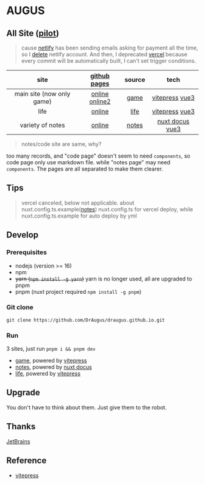 # AUGUS

## All Site ([pilot][pilot])

> cause [netlify][netlify] has been sending emails asking for payment all the time, so I [delete](https://app.netlify.com/user/settings#danger-zone) netlify account. And then, I deprecated [vercel][vercel] because every commit will be automatically built, I can't set trigger conditions.

| site | [github pages][new-repo] | source | tech|
| :--: |:--: |:--: | :--:|
| main site (now only game)|  [online][site0-1] [online2][site0-2] | [game](./game/) | [vitepress][vitepress] [vue3][vue] |
| life | [online][site6-1] | [life](./life/) | [vitepress][vitepress] [vue3][vue] |
| variety of notes | [online][site1-1] | [notes](./notes/) | [nuxt docus][docus] [vue3][vue] |

> notes/code site are same, why?

too many records, and "code page" doesn't seem to need `components`, so code page only use markdown file. while "notes page" may need `components`. The pages are all separated to make them clearer.

## Tips

> vercel canceled, below not applicable.
about nuxt.config.ts.example([notes](./notes/nuxt.config.ts.example))
> nuxt.config.ts for vercel deploy, while nuxt.config.ts.example for auto deploy by yml

## Develop

### Prerequisites

- nodejs (version >= 16)
- npm
- ~~yarn (`npm install -g yarn`)~~ yarn is no longer used, all are upgraded to pnpm
- pnpm (nuxt project required `npm install -g pnpm`)

### Git clone

```git
git clone https://github.com/DrAugus/draugus.github.io.git
```

### Run

3 sites, just run `pnpm i && pnpm dev`

- [game](./game/), powered by [vitepress][vitepress]
- [notes](./notes/), powered by [nuxt docus][docus]
- [life](./life/), powered by [vitepress][vitepress]

## Upgrade

You don't have to think about them. Just give them to the robot.

## Thanks

[JetBrains](https://www.jetbrains.com/zh-cn/community/opensource/#support)

## Reference

- [vitepress][vitepress]

[pilot]:https://augusmeow.github.io/
[site0-1]: https://draugus.github.io/
[site0-2]: https://augusmeow.github.io/game/
[site1-1]: https://augusmeow.github.io/notes/
[site6-1]: https://augusmeow.github.io/life/
[netlify]: https://netlify.com/
[vercel]: https://vercel.com/
[docus]: https://docus.dev
[vue]: https://vuejs.org
[vitepress]: https://vitepress.vuejs.org/
[new-repo]: https://github.com/augusmeow/
